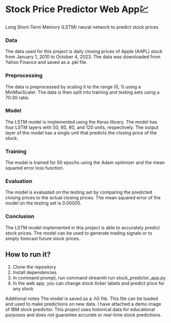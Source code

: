# Stock Price Predictor Web App💹
Long Short-Term Memory (LSTM) neural network to predict stock prices

### Data
The data used for this project is daily closing prices of Apple (AAPL) stock from January 1, 2010 to October 4, 2023. The data was downloaded from Yahoo Finance and saved as a .pkl file.
### Preprocessing
The data is preprocessed by scaling it to the range (0, 1) using a MinMaxScaler. The data is then split into training and testing sets using a 70:30 ratio.
### Model
The LSTM model is implemented using the Keras library. The model has four LSTM layers with 50, 60, 80, and 120 units, respectively. The output layer of the model has a single unit that predicts the closing price of the stock.
### Training
The model is trained for 50 epochs using the Adam optimizer and the mean squared error loss function.
### Evaluation
The model is evaluated on the testing set by comparing the predicted closing prices to the actual closing prices. The mean squared error of the model on the testing set is 0.00005.
### Conclusion
The LSTM model implemented in this project is able to accurately predict stock prices. The model can be used to generate trading signals or to simply forecast future stock prices.

## How to run it?
1. Clone the repository
2. Install dependencies
3. In command prompt, run command
   streamlit run stock_predictor_app.py
4. In the web app, you can change stock ticker labels and predict price for any stock

Additional notes
The model is saved as a .h5 file. This file can be loaded and used to make predictions on new data.
I have attached a demo image of IBM stock predictor.
This project uses historical data for educational purposes and does not guarantee accurate or real-time stock predictions.
